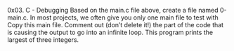 0x03. C - Debugging
Based on the main.c file above, create a file named 0-main.c.
In most projects, we often give you only one main file to test with Copy this main file. Comment out (don’t delete it!) the part of the code that is causing the output to go into an infinite loop.
This program prints the largest of three integers.
